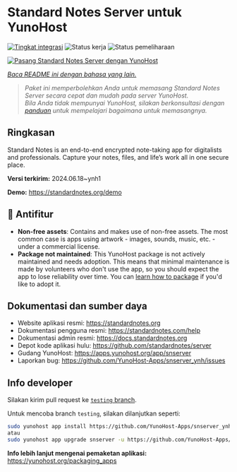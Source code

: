 <!--
N.B.: README ini dibuat secara otomatis oleh <https://github.com/YunoHost/apps/tree/master/tools/readme_generator>
Ini TIDAK boleh diedit dengan tangan.
-->

# Standard Notes Server untuk YunoHost

[![Tingkat integrasi](https://apps.yunohost.org/badge/integration/snserver)](https://ci-apps.yunohost.org/ci/apps/snserver/)
![Status kerja](https://apps.yunohost.org/badge/state/snserver)
![Status pemeliharaan](https://apps.yunohost.org/badge/maintained/snserver)

[![Pasang Standard Notes Server dengan YunoHost](https://install-app.yunohost.org/install-with-yunohost.svg)](https://install-app.yunohost.org/?app=snserver)

*[Baca README ini dengan bahasa yang lain.](./ALL_README.md)*

> *Paket ini memperbolehkan Anda untuk memasang Standard Notes Server secara cepat dan mudah pada server YunoHost.*  
> *Bila Anda tidak mempunyai YunoHost, silakan berkonsultasi dengan [panduan](https://yunohost.org/install) untuk mempelajari bagaimana untuk memasangnya.*

## Ringkasan

Standard Notes is an end-to-end encrypted note-taking app for digitalists and professionals. Capture your notes, files, and life’s work all in one secure place.


**Versi terkirim:** 2024.06.18~ynh1

**Demo:** <https://standardnotes.org/demo>
## :red_circle: Antifitur

- **Non-free assets**: Contains and makes use of non-free assets. The most common case is apps using artwork - images, sounds, music, etc. - under a commercial license.
- **Package not maintained**: This YunoHost package is not actively maintained and needs adoption. This means that minimal maintenance is made by volunteers who don't use the app, so you should expect the app to lose reliability over time. You can [learn how to package](https://yunohost.org/packaging_apps_intro) if you'd like to adopt it.

## Dokumentasi dan sumber daya

- Website aplikasi resmi: <https://standardnotes.org>
- Dokumentasi pengguna resmi: <https://standardnotes.com/help>
- Dokumentasi admin resmi: <https://docs.standardnotes.org>
- Depot kode aplikasi hulu: <https://github.com/standardnotes/server>
- Gudang YunoHost: <https://apps.yunohost.org/app/snserver>
- Laporkan bug: <https://github.com/YunoHost-Apps/snserver_ynh/issues>

## Info developer

Silakan kirim pull request ke [`testing` branch](https://github.com/YunoHost-Apps/snserver_ynh/tree/testing).

Untuk mencoba branch `testing`, silakan dilanjutkan seperti:

```bash
sudo yunohost app install https://github.com/YunoHost-Apps/snserver_ynh/tree/testing --debug
atau
sudo yunohost app upgrade snserver -u https://github.com/YunoHost-Apps/snserver_ynh/tree/testing --debug
```

**Info lebih lanjut mengenai pemaketan aplikasi:** <https://yunohost.org/packaging_apps>
